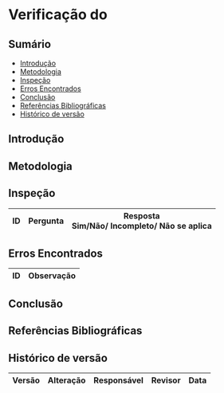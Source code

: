 # Verificação do

## Sumário
* [Introdução](#Introdução)
* [Metodologia](#Metodologia)
* [Inspeção](#Inspeção)
* [Erros Encontrados](#Erros-Encontrados)
* [Conclusão](#Conclusão)
* [Referências Bibliográficas](#Referências-Bibliográficas)
* [Histórico de versão](#Histórico-de-versão)


## Introdução

## Metodologia

## Inspeção

| ID |  Pergunta | Resposta <br> Sim/Não/ Incompleto/ Não se aplica |
| -- | ----------| ---------- |

## Erros Encontrados

| ID |  Observação | 
| -- | ----------- | 

## Conclusão

## Referências Bibliográficas

## Histórico de versão

| Versão | Alteração                           | Responsável     | Revisor         | Data       |
| ------ | ----------------------------------- | --------------- | --------------- | ---------- |
